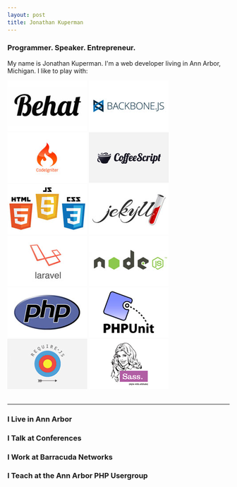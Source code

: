 ```yaml
---
layout: post
title: Jonathan Kuperman
---
```


### Programmer. Speaker. Entrepreneur.

My name is Jonathan Kuperman. I'm a web developer living in Ann Arbor, Michigan. I like to play with:

<div class="tools">
	<img src="images/behat.png" />
	<img src="images/backbone.jpg" />
	<img src="images/codeigniter.jpg" />
	<img src="images/coffeescript.jpg" />
	<img src="images/html_js_css.jpeg" />
	<img src="images/jekyll.jpeg" />
	<img src="images/laravel.jpg" />
	<img src="images/node.png" />
	<img src="images/php.jpeg" />
	<img src="images/phpunit.jpg" />
	<img src="images/requirejs.jpg" />
	<img src="images/sass.jpg" />
</div>
<br />

<hr />

<h3 class="subheader">I Live in Ann Arbor</h3>
<h3 class="subheader">I Talk at Conferences</h3>
<h3 class="subheader">I Work at Barracuda Networks</h3>
<h3 class="subheader">I Teach at the Ann Arbor PHP Usergroup</h3>
